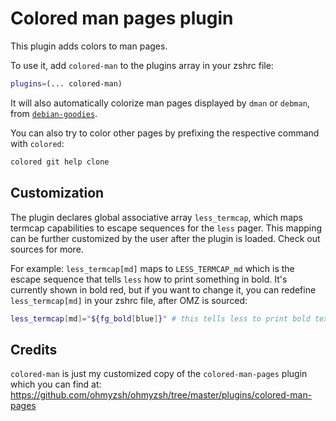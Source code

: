 # Colored man pages plugin

This plugin adds colors to man pages.

To use it, add `colored-man` to the plugins array in your zshrc file:

```zsh
plugins=(... colored-man)
```

It will also automatically colorize man pages displayed by `dman` or `debman`,
from [`debian-goodies`](https://packages.debian.org/stable/debian-goodies).

You can also try to color other pages by prefixing the respective command with `colored`:

```zsh
colored git help clone
```

## Customization

The plugin declares global associative array `less_termcap`, which maps termcap capabilities to escape
sequences for the `less` pager. This mapping can be further customized by the user after the plugin is
loaded. Check out sources for more.

For example: `less_termcap[md]` maps to `LESS_TERMCAP_md` which is the escape sequence that tells `less`
how to print something in bold. It's currently shown in bold red, but if you want to change it, you
can redefine `less_termcap[md]` in your zshrc file, after OMZ is sourced:

```zsh
less_termcap[md]="${fg_bold[blue]}" # this tells less to print bold text in bold blue
```

## Credits

`colored-man` is just my customized copy of the `colored-man-pages` plugin which you can find at:
https://github.com/ohmyzsh/ohmyzsh/tree/master/plugins/colored-man-pages

